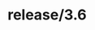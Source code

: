 ---
title: "release/3.6"
description: >
  release/3.6 CHANGELOG 汇总，最近发布版本: v3.6.8 , 时间: 2021-02-25
weight: -36
---